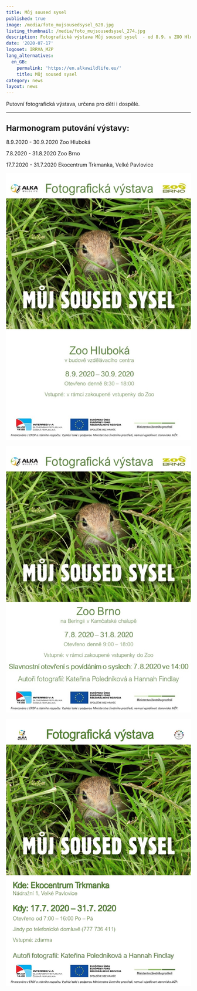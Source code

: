 ```yaml
---
title: Můj soused sysel
published: true
image: /media/foto_mujsousedsysel_620.jpg
listing_thumbnail: /media/foto_mujsousedsysel_274.jpg
description: Fotografická výstava Můj soused sysel  - od 8.9. v ZOO Hluboká
date: '2020-07-17'
logoset: IRRVA_MZP
lang_alternatives:
  en_GB:
    permalink: 'https://en.alkawildlife.eu/'
    title: Můj soused sysel
category: news
layout: news
---
```

Putovní fotografická výstava, určena pro děti i dospělé.

- - -

## Harmonogram putování výstavy:

8.9.2020 - 30.9.2020 Zoo Hluboká

7.8.2020 - 31.8.2020 Zoo Brno

17.7.2020 - 31.7.2020 Ekocentrum Trkmanka, Velké Pavlovice



![](/media/pozvanka_vystava_hluboka.jpg)

![](/media/pozvanka_vystava_zoobrno_620.jpg)

![](/media/pozvánka_výstava-page-001.jpg)
